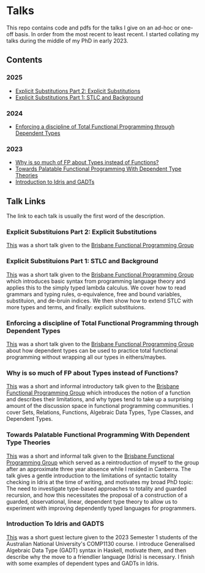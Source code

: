 # Talks


This repo contains code and pdfs for the talks I give on
an ad-hoc or one-off basis. In order from the most recent 
to least recent. I started collating my talks during the
middle of my PhD in early 2023.

## Contents
### 2025
  * [Explicit Substitutions Part 2: Explicit Substitutions](#explicit-substitutions-part-2:explicit-substitutions)
  * [Explicit Substitutions Part 1: STLC and Background](#explicit-substitutions-part-1:-stlc-and-background)

### 2024
  * [Enforcing a discipline of Total Functional Programming
    through Dependent Types](#enforcing-a-discipline-of-total-functional-programming-through-dependent-types)
### 2023
  * [Why is so much of FP about Types instead of
    Functions?](#why-is-so-much-of-fp-about-types-instead-of-functions)
  * [Towards Palatable Functional Programming With
     Dependent Type
     Theories](#towards-palatable-functional-programming-with-dependent-type-theories)
  * [Introduction to Idris and GADTs](#introduction-to-idris-and-gadts)

## Talk Links
The link to each talk is usually the first word of the 
description.

### Explicit Substituions Part 2: Explicit Substitutions
  [This](/BFPG/2025/ExplicitSubPart2/Talk) was a short talk given to the [Brisbane Functional Programming Group](https://lu.ma/bfpg)

### Explicit Substituions Part 1: STLC and Background
  [This](/BFPG/2025/IntroToPLTAndSTLC/Talk) was a short talk given to the 
  [Brisbane Functional Programming Group](https://lu.ma/bfpg) which introduces basic syntax from programming language theory and applies this to the simply typed lambda calculus. We cover how to read grammars and typing rules, α-equivalence, free and bound variables, substituion, and de-bruin indices. We then show how to extend STLC with more types and terms, and finally: explicit substituions.

### Enforcing a discipline of Total Functional Programming through Dependent Types
  [This](/BFPG/2024/TotalFPThroughDepTytpes/Talk) was a short talk
  given to the [Brisbane Functional Programming
  Group](https://www.meetup.com/brisbane-functional-programming-group) about how dependent types can be used to practice total functional programming without wrapping all our types in eithers/maybes.

### Why is so much of FP about Types instead of Functions?
  [This](/BFPG/2023/WhyIsFPAboutTypes/Talk) was a short and 
  informal introductory talk given to the [Brisbane Functional Programming
  Group](https://www.meetup.com/brisbane-functional-programming-group) which introduces the notion of a function and 
  describes their limitations, and why types tend to take
  up a surprising amount of the discussion space in
  functional programming communities. I cover Sets,
  Relations, Functions, Algebraic Data
  Types, Type Classes, and Dependent Types.

### Towards Palatable Functional Programming With Dependent Type Theories
  [This](/BFPG/2023/PalatableFunctionalProgrammingWithDTT/Talk)
  was a short and informal talk given to the 
  [Brisbane Functional Programming Group](https://www.meetup.com/brisbane-functional-programming-group) which served as
  a reintroduction of myself to the group after an
  approximate three year absence while I resided in
  Canberra. The talk gives a gentle introduction to the 
  limitations of syntactic totality checking in Idris at 
  the time of writing, and motivates my broad PhD topic: The
  need to investigate type-based approaches to totality and
  guarded recursion, and how this necessitates the proposal
  of a construction of a guarded, observational, linear, 
  dependent type theory to allow us to experiment with
  improving dependently typed languages for programmers.

### Introduction To Idris and GADTS
  [This](/COMP1130/IntroToIdrisAndGADTS/Talk) 
  was a short guest lecture given to the 2023 Semester 1
  students of the Australian National University's COMP1130
  course. I introduce Generalised Algebraic Data Type (GADT)
  syntax in Haskell, motivate them, and then describe why
  the move to a friendlier language (Idris) is necessary.
  I finish with some examples of dependent types and GADTs
  in Idris.
